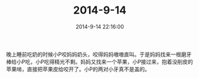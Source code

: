 ﻿---
title: "2014-9-14"
date: 2014-9-14 22:16:00
tags:
categories: 爸爸
---
晚上睡前吃奶的时候小P咬妈妈奶头，咬得妈妈嗷嗷直叫。于是妈妈找来一根磨牙棒给小P吃，小P吃得精光不剩。妈妈又找来一个苹果，小P接过来，抱着没削皮的苹果啃，直接把苹果皮给咬开了。小P的两对小牙真不是盖的。 ​​​​ 